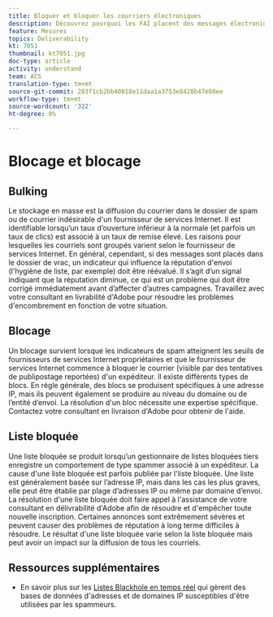 ```yaml
---
title: Bloquer et bloquer les courriers électroniques
description: Découvrez pourquoi les FAI placent des messages électroniques dans des dossiers en vrac ou les bloquent.
feature: Mesures
topics: Deliverability
kt: 7051
thumbnail: kt7051.jpg
doc-type: article
activity: understand
team: ACS
translation-type: tm+mt
source-git-commit: 283f1cb2bb40818e11daa1a3753e8428b47e08ee
workflow-type: tm+mt
source-wordcount: '322'
ht-degree: 0%

---
```



# Blocage et blocage

## Bulking

Le stockage en masse est la diffusion du courrier dans le dossier de spam ou de courrier indésirable d&#39;un fournisseur de services Internet. Il est identifiable lorsqu’un taux d’ouverture inférieur à la normale (et parfois un taux de clics) est associé à un taux de remise élevé. Les raisons pour lesquelles les courriels sont groupés varient selon le fournisseur de services Internet. En général, cependant, si des messages sont placés dans le dossier de vrac, un indicateur qui influence la réputation d&#39;envoi (l&#39;hygiène de liste, par exemple) doit être réévalué. Il s’agit d’un signal indiquant que la réputation diminue, ce qui est un problème qui doit être corrigé immédiatement avant d’affecter d’autres campagnes. Travaillez avec votre consultant en livrabilité d&#39;Adobe pour résoudre les problèmes d&#39;encombrement en fonction de votre situation.

## Blocage

Un blocage survient lorsque les indicateurs de spam atteignent les seuils de fournisseurs de services Internet propriétaires et que le fournisseur de services Internet commence à bloquer le courrier (visible par des tentatives de publipostage reportées) d&#39;un expéditeur. Il existe différents types de blocs. En règle générale, des blocs se produisent spécifiques à une adresse IP, mais ils peuvent également se produire au niveau du domaine ou de l’entité d’envoi. La résolution d&#39;un bloc nécessite une expertise spécifique. Contactez votre consultant en livraison d&#39;Adobe pour obtenir de l&#39;aide.

## Liste bloquée

Une liste bloquée se produit lorsqu’un gestionnaire de listes bloquées tiers enregistre un comportement de type spammer associé à un expéditeur. La cause d&#39;une liste bloquée est parfois publiée par l&#39;liste bloquée. Une liste est généralement basée sur l’adresse IP, mais dans les cas les plus graves, elle peut être établie par plage d’adresses IP ou même par domaine d’envoi. La résolution d&#39;une liste bloquée doit faire appel à l&#39;assistance de votre consultant en délivrabilité d&#39;Adobe afin de résoudre et d&#39;empêcher toute nouvelle inscription. Certaines annonces sont extrêmement sévères et peuvent causer des problèmes de réputation à long terme difficiles à résoudre. Le résultat d&#39;une liste bloquée varie selon la liste bloquée mais peut avoir un impact sur la diffusion de tous les courriels.

## Ressources supplémentaires

* En savoir plus sur les [Listes Blackhole en temps réel](/help/additional-resources/blocklist-databases.md) qui gèrent des bases de données d&#39;adresses et de domaines IP susceptibles d&#39;être utilisées par les spammeurs.
